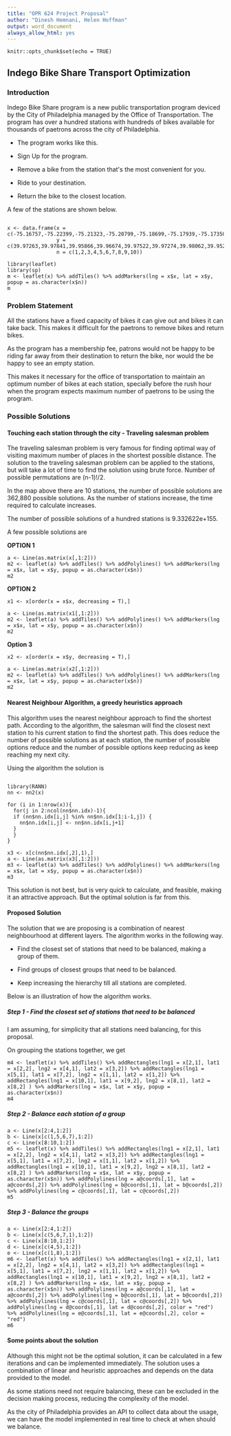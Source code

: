 ```yaml
---
title: "OPR 624 Project Proposal"
author: "Dinesh Hemnani, Helen Hoffman"
output: word_document
always_allow_html: yes
---
```


```{r setup, include=FALSE}
knitr::opts_chunk$set(echo = TRUE)
```

## Indego Bike Share Transport Optimization 

### Introduction

Indego Bike Share program is a new public transportation program deviced by the City of Philadelphia managed by the Office of Transportation.
The program has over a hundred stations with hundreds of bikes available for thousands of paetrons across the city of Philadelphia.  

* The program works like this.

* Sign Up for the program.

* Remove a bike from the station that's the most convenient for you.

* Ride to your destination.

* Return the bike to the closest location.

A few of the stations are shown below.  

```{r, echo=FALSE, warning=FALSE, message=FALSE}

x <- data.frame(x = c(-75.16757,-75.22399,-75.21323,-75.20799,-75.18699,-75.17939,-75.17350,-75.13979,-75.16735,-75.19311),
                y = c(39.97263,39.97841,39.95866,39.96674,39.97522,39.97274,39.98062,39.95295,39.94391,39.94681),
                n = c(1,2,3,4,5,6,7,8,9,10))

library(leaflet)
library(sp)
m <- leaflet(x) %>% addTiles() %>% addMarkers(lng = x$x, lat = x$y, popup = as.character(x$n))
m

```

### Problem Statement

All the stations have a fixed capacity of bikes it can give out and bikes it can take back. This makes it difficult for the paetrons to remove bikes and return bikes.  

As the program has a membership fee, patrons would not be happy to be riding far away from their destination to return the bike, nor would the be happy to see an empty station.  

This makes it necessary for the office of transportation to maintain an optimum number of bikes at each station, specially before the rush hour when the program expects maximum number of paetrons to be using the program.  

### Possible Solutions

#### Touching each station through the city - Traveling salesman problem

The traveling salesman problem is very famous for finding optimal way of visiting maximum number of places in the shortest possible distance. The solution to the traveling salesman problem can be applied to the stations, but will take a lot of time to find the solution using brute force. Number of possible permutations are (n-1)!/2.  

In the map above there are 10 stations, the number of possible solutions are 362,880 possible solutions. As the number of stations increase, the time required to calculate increases.  

The number of possible solutions of a hundred stations is 9.332622e+155.  

A few possible solutions are  

__OPTION 1__
```{r, echo=FALSE, message=FALSE, warning=FALSE}
a <- Line(as.matrix(x[,1:2]))
m2 <- leaflet(a) %>% addTiles() %>% addPolylines() %>% addMarkers(lng = x$x, lat = x$y, popup = as.character(x$n))
m2
```

  
__OPTION 2__
```{r, echo=FALSE, message=FALSE, warning=FALSE}
x1 <- x[order(x = x$x, decreasing = T),]

a <- Line(as.matrix(x1[,1:2]))
m2 <- leaflet(a) %>% addTiles() %>% addPolylines() %>% addMarkers(lng = x$x, lat = x$y, popup = as.character(x$n))
m2
```
  
  
__Option 3__
```{r,echo=FALSE, message=FALSE, warning=FALSE}
x2 <- x[order(x = x$y, decreasing = T),]

a <- Line(as.matrix(x2[,1:2]))
m2 <- leaflet(a) %>% addTiles() %>% addPolylines() %>% addMarkers(lng = x$x, lat = x$y, popup = as.character(x$n))
m2
```
  
  
#### Nearest Neighbour Algorithm, a greedy heuristics approach

This algorithm uses the nearest neighbour approach to find the shortest path. According to the algorithm, the salesman will find the closest next station to his current station to find the shortest path. This does reduce the number of possible solutions as at each station, the number of possible options reduce and the number of possible options keep reducing as keep reaching my next city.  


Using the algorithm the solution is

```{r, echo=FALSE, message=FALSE, warning=FALSE}

library(RANN)
nn <- nn2(x)

for (i in 1:nrow(x)){
  for(j in 2:ncol(nn$nn.idx)-1){
  if (nn$nn.idx[i,j] %in% nn$nn.idx[1:i-1,j]) {
    nn$nn.idx[i,j] <- nn$nn.idx[i,j+1]    
  }
  }
}
 
x3 <- x[c(nn$nn.idx[,2],1),]
a <- Line(as.matrix(x3[,1:2]))
m3 <- leaflet(a) %>% addTiles() %>% addPolylines() %>% addMarkers(lng = x$x, lat = x$y, popup = as.character(x$n))
m3
```
  
  
This solution is not best, but is very quick to calculate, and feasible, making it an attractive approach. But the optimal solution is far from this.

#### Proposed Solution

The solution that we are proposing is a combination of nearest neighbourhood at different layers. The algorithm works in the following way.

* Find the closest set of stations that need to be balanced, making a group of them.

* Find groups of closest groups that need to be balanced.

* Keep increasing the hierarchy till all stations are completed.

Below is an illustration of how the algorithm works.

##### Step 1 - Find the closest set of stations that need to be balanced

I am assuming, for simplicity that all stations need balancing, for this proposal.

On grouping the stations together, we get
```{r, echo=FALSE, warning=FALSE, message=FALSE}
m4 <- leaflet(x) %>% addTiles() %>% addRectangles(lng1 = x[2,1], lat1 = x[2,2], lng2 = x[4,1], lat2 = x[3,2]) %>% addRectangles(lng1 = x[5,1], lat1 = x[7,2], lng2 = x[1,1], lat2 = x[1,2]) %>% addRectangles(lng1 = x[10,1], lat1 = x[9,2], lng2 = x[8,1], lat2 = x[8,2] ) %>% addMarkers(lng = x$x, lat = x$y, popup = as.character(x$n))
m4
```

##### Step 2 - Balance each station of a group 
```{r, echo=FALSE, warning=FALSE, message=FALSE}
a <- Line(x[2:4,1:2])
b <- Line(x[c(1,5,6,7),1:2])
c <- Line(x[8:10,1:2])
m5 <- leaflet(x) %>% addTiles() %>% addRectangles(lng1 = x[2,1], lat1 = x[2,2], lng2 = x[4,1], lat2 = x[3,2]) %>% addRectangles(lng1 = x[5,1], lat1 = x[7,2], lng2 = x[1,1], lat2 = x[1,2]) %>% addRectangles(lng1 = x[10,1], lat1 = x[9,2], lng2 = x[8,1], lat2 = x[8,2] ) %>% addMarkers(lng = x$x, lat = x$y, popup = as.character(x$n)) %>% addPolylines(lng = a@coords[,1], lat = a@coords[,2]) %>% addPolylines(lng = b@coords[,1], lat = b@coords[,2]) %>% addPolylines(lng = c@coords[,1], lat = c@coords[,2])
m5
```

##### Step 3 - Balance the groups 
```{r, echo=FALSE, warning=FALSE, message=FALSE}
a <- Line(x[2:4,1:2])
b <- Line(x[c(5,6,7,1),1:2])
c <- Line(x[8:10,1:2])
d <- Line(x[c(4,5),1:2])
e <- Line(x[c(1,8),1:2])
m6 <- leaflet(x) %>% addTiles() %>% addRectangles(lng1 = x[2,1], lat1 = x[2,2], lng2 = x[4,1], lat2 = x[3,2]) %>% addRectangles(lng1 = x[5,1], lat1 = x[7,2], lng2 = x[1,1], lat2 = x[1,2]) %>% addRectangles(lng1 = x[10,1], lat1 = x[9,2], lng2 = x[8,1], lat2 = x[8,2] ) %>% addMarkers(lng = x$x, lat = x$y, popup = as.character(x$n)) %>% addPolylines(lng = a@coords[,1], lat = a@coords[,2]) %>% addPolylines(lng = b@coords[,1], lat = b@coords[,2]) %>% addPolylines(lng = c@coords[,1], lat = c@coords[,2]) %>% addPolylines(lng = d@coords[,1], lat = d@coords[,2], color = "red") %>% addPolylines(lng = e@coords[,1], lat = e@coords[,2], color = "red")
m6
```

#### Some points about the solution

Although this might not be the optimal solution, it can be calculated in a few iterations and can be implemented immediately. The solution uses a combination of linear and heuristic approaches and depends on the data provided to the model.

As some stations need not require balancing, these can be excluded in the decision making process, reducing the complexity of the model.

As the city of Philadelphia provides an API to collect data about the usage, we can have the model implemented in real time to check at when should we balance.


